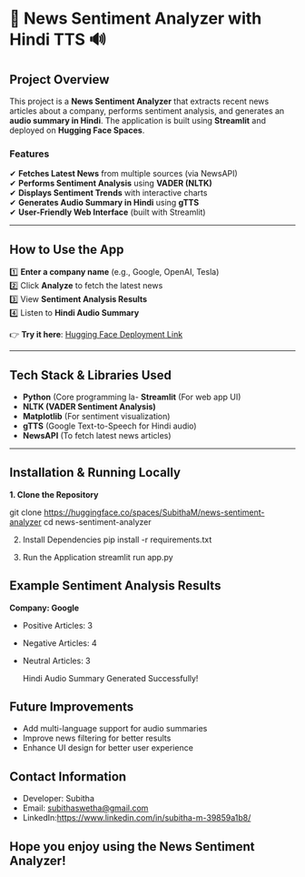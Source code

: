 # 📰 News Sentiment Analyzer with Hindi TTS 🔊  

##  Project Overview  
This project is a **News Sentiment Analyzer** that extracts recent news articles about a company, performs sentiment analysis, and generates an **audio summary in Hindi**. The application is built using **Streamlit** and deployed on **Hugging Face Spaces**.  

###  **Features**  
✔ **Fetches Latest News** from multiple sources (via NewsAPI)  
✔ **Performs Sentiment Analysis** using **VADER (NLTK)**  
✔ **Displays Sentiment Trends** with interactive charts  
✔ **Generates Audio Summary in Hindi** using **gTTS**  
✔ **User-Friendly Web Interface** (built with Streamlit)  

---

##  **How to Use the App**  
1️⃣ **Enter a company name** (e.g., Google, OpenAI, Tesla)  
2️⃣ Click **Analyze** to fetch the latest news  
3️⃣ View **Sentiment Analysis Results**  
4️⃣ Listen to **Hindi Audio Summary**  

👉 **Try it here**: [Hugging Face Deployment Link](https://huggingface.co/spaces/SubithaM/news-sentiment-analyzer)  

---

##  **Tech Stack & Libraries Used**  
- **Python** (Core programming la- **Streamlit** (For web app UI)  
- **NLTK (VADER Sentiment Analysis)**  
- **Matplotlib** (For sentiment visualization)  
- **gTTS** (Google Text-to-Speech for Hindi audio)  
- **NewsAPI** (To fetch latest news articles)  

---

##  **Installation & Running Locally**  
 **1. Clone the Repository**  

git clone https://huggingface.co/spaces/SubithaM/news-sentiment-analyzer
cd news-sentiment-analyzer

2. Install Dependencies
    pip install -r requirements.txt
   
4. Run the Application
    streamlit run app.py


## Example Sentiment Analysis Results
**Company: Google**
- Positive Articles: 3
- Negative Articles: 4
- Neutral Articles: 3

  Hindi Audio Summary Generated Successfully!

## Future Improvements
- Add multi-language support for audio summaries
- Improve news filtering for better results
- Enhance UI design for better user experience

## Contact Information
- Developer: Subitha
- Email: subithaswetha@gmail.com
- LinkedIn:https://www.linkedin.com/in/subitha-m-39859a1b8/

 Hope you enjoy using the News Sentiment Analyzer!
---
